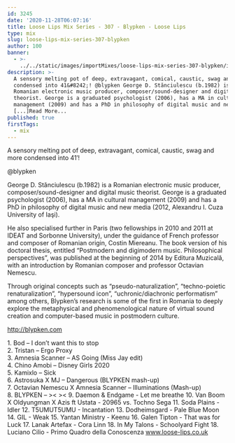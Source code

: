 ```yaml
---
id: 3245
date: '2020-11-28T06:07:16'
title: Loose Lips Mix Series - 307 - Blypken - Loose Lips
type: mix
slug: loose-lips-mix-series-307-blypken
author: 100
banner:
  - >-
    ../../static/images/importMixes/loose-lips-mix-series-307-blypken/image3245.jpeg
description: >-
  A sensory melting pot of deep, extravagant, comical, caustic, swag and more
  condensed into 41&#8242;! @blypken George D. Stănciulescu (b.1982) is a
  Romanian electronic music producer, composer/sound-designer and digital music
  theorist. George is a graduated psychologist (2006), has a MA in cultural
  management (2009) and has a PhD in philosophy of digital music and new
  [...]Read More...
published: true
firstTags:
  - mix
---
```

A sensory melting pot of deep, extravagant, comical, caustic, swag and more condensed into 41′!

@blypken

George D. Stănciulescu (b.1982) is a Romanian electronic music producer, composer/sound-designer and digital music theorist. George is a graduated psychologist (2006), has a MA in cultural management (2009) and has a PhD in philosophy of digital music and new media (2012, Alexandru I. Cuza University of Iaşi).

He also specialised further in Paris (two fellowships in 2010 and 2011 at IDEAT and Sorbonne University), under the guidance of French professor and composer of Romanian origin, Costin Miereanu. The book version of his doctoral thesis, entitled “Postmodern and digimodern music. Philosophical perspectives”, was published at the beginning of 2014 by Editura Muzicală, with an introduction by Romanian composer and professor Octavian Nemescu.

Through original concepts such as “pseudo-naturalization”, “techno-poietic renaturalization”, “hypersound icon”, “uchronic/diachronic performatism” among others, Blypken’s research is some of the first in Romania to deeply explore the metaphysical and phenomenological nature of virtual sound creation and computer-based music in postmodern culture.

http://blypken.com

1\. Bod – I don’t want this to stop  
2\. Tristan – Ergo Proxy  
3\. Amnesia Scanner – AS Going (Miss Jay edit)  
4\. Chino Amobi – Disney Girls 2020  
5\. Kamixlo – Sick  
6\. Astrosuka X MJ – Dangerous (BLYPKEN mash-up)  
7\. Octavian Nemescu X Amnesia Scanner – Illuminations (Mash-up)  
8\. BLYPKEN – >< >< 9. Daemon & Endgame - Let me breathe 10. Van Boom X Oldyungman X Azis ft Ustata - 20965 vs. Tochno Sega 11. Soda Plains - Idler 12. T5UMUT5UMU - Incantation 13. Dodheimsgard - Pale Blue Moon 14. GIL - Weak 15. Yantan Ministry - Keenu 16. Galen Tipton - That was for Luck 17. Lanak Artefax - Cora Linn 18. In My Talons - Schoolyard Fight 18. Luciano Cilio - Primo Quadro della Conoscenza www.loose-lips.co.uk
